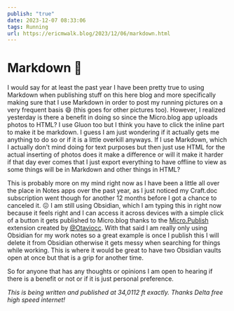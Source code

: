 ```yaml
---
publish: "true"
date: 2023-12-07 08:33:06
tags: Running
url: https://ericmwalk.blog/2023/12/06/markdown.html
---
```


# Markdown 🤔

I would say for at least the past year I have been pretty true to using Markdown when publishing stuff on this here blog and more specifically making sure that I use Markdown in order to post my running pictures on a very frequent basis 😄 (this goes for other pictures too). However, I realized yesterday is there a benefit in doing so since the Micro.blog app uploads photos to HTML? I use Gluon too but I think you have to click the inline part to make it be markdown. I guess I am just wondering if it actually gets me anything to do so or if it is a little overkill anyways. If I use Markdown, which I actually don't mind doing for text purposes but then just use HTML for the actual inserting of photos does it make a difference or will it make it harder if that day ever comes that I just export everything to have offline to view as some things will be in Markdown and other things in HTML?

This is probably more on my mind right now as I have been a little all over the place in Notes apps over the past year, as I just noticed my Craft.doc subscription went though for another 12 months before I got a chance to canceled it. 😖 I am still using Obsidian, which I am typing this in right now because it feels right and I can access it across devices with a simple click of a button it gets published to Micro.blog thanks to the [Micro.Publish](https://otavio.cc/micropublish/) extension created by [@Otaviocc](https://micro.blog/otaviocc). With that said I am really only using Obsidian for my work notes so a great example is once I publish this I will delete it from Obsidian otherwise it gets messy when searching for things while working. This is where it would be great to have two Obsidian vaults open at once but that is a grip for another time.

So for anyone that has any thoughts or opinions I am open to hearing if there is a benefit or not or if it is just personal preference.


*This is being written and published at 34,0112 ft exactly. Thanks Delta free high speed internet!*

